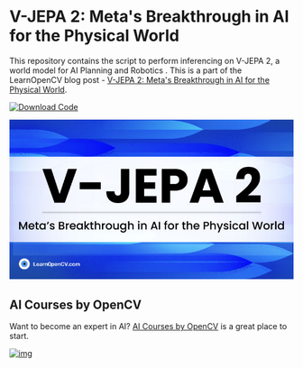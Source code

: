 # V-JEPA 2: Meta's Breakthrough in AI for the Physical World

This repository contains the script to perform inferencing on V-JEPA 2, a world model for AI Planning and Robotics . This is a part of the LearnOpenCV blog post - [V-JEPA 2: Meta's Breakthrough in AI for the Physical World](https://learnopencv.com/v-jepa-2-meta-world-model-robotics-guide/).

[<img src="https://learnopencv.com/wp-content/uploads/2022/07/download-button-e1657285155454.png" alt="Download Code" width="200">](https://www.dropbox.com/scl/fi/0ynli4qsk16dog9astfdx/vjepa-2_video_embedding_inference_script.py?rlkey=gmp658g7ez5mjenunocmtcklq&st=rvw2gl16&dl=1)

![](./feature_image_vjepa-2.jpg)

## AI Courses by OpenCV

Want to become an expert in AI? [AI Courses by OpenCV](https://opencv.org/courses/) is a great place to start.

[![img](https://learnopencv.com/wp-content/uploads/2023/01/AI-Courses-By-OpenCV-Github.png)](https://opencv.org/courses/)